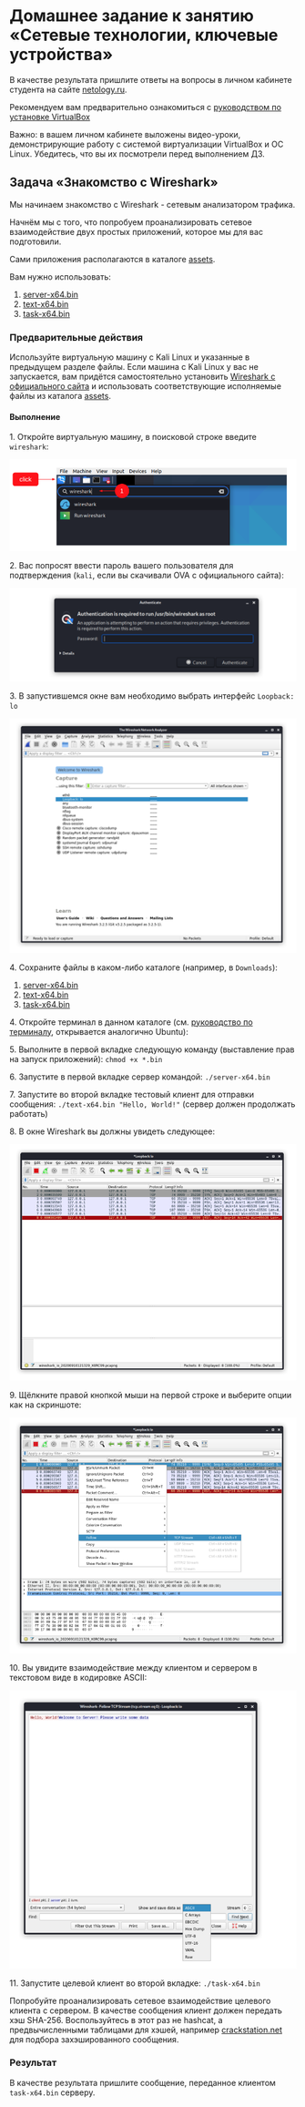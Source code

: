 # Домашнее задание к занятию «Сетевые технологии, ключевые устройства»

В качестве результата пришлите ответы на вопросы в личном кабинете студента на сайте [netology.ru](https://netology.ru).

Рекомендуем вам предварительно ознакомиться с [руководством по установке VirtualBox](https://github.com/netology-code/ibnet-homeworks/blob/v2/virtualbox/virtualbox.md)

Важно: в вашем личном кабинете выложены видео-уроки, демонстрирующие работу с системой виртуализации VirtualBox и ОС Linux. Убедитесь, что вы их посмотрели перед выполнением ДЗ.

## Задача «Знакомство с Wireshark»

Мы начинаем знакомство с Wireshark - сетевым анализатором трафика.

Начнём мы с того, что попробуем проанализировать сетевое взаимодействие двух простых приложений, которое мы для вас подготовили.

Сами приложения располагаются в каталоге [assets](assets).

Вам нужно использовать:
1. [server-x64.bin](assets/server-x64.bin)
1. [text-x64.bin](assets/text-x64.bin)
1. [task-x64.bin](assets/task-x64.bin)

### Предварительные действия

Используйте виртуальную машину с Kali Linux и указанные в предыдущем разделе файлы. Если машина с Kali Linux у вас не запускается, вам придётся самостоятельно установить [Wireshark с официального сайта](https://www.wireshark.org/download.html) и использовать соответствующие исполняемые файлы из каталога [assets](assets).

#### Выполнение

1\. Откройте виртуальную машину, в поисковой строке введите `wireshark`:

![](pic/01.png)

2\. Вас попросят ввести пароль вашего пользователя для подтверждения (`kali`, если вы скачивали OVA с официального сайта):

![](pic/02.png)

3\. В запустившемся окне вам необходимо выбрать интерфейс `Loopback: lo`

![](pic/03.png)

4\. Сохраните файлы в каком-либо каталоге (например, в `Downloads`):
1. [server-x64.bin](assets/server-x64.bin)
1. [text-x64.bin](assets/text-x64.bin)
1. [task-x64.bin](assets/task-x64.bin)

4\. Откройте терминал в данном каталоге (см. [руководство по терминалу](../terminal), открывается аналогично Ubuntu):

5\. Выполните в первой вкладке следующую команду (выставление прав на запуск приложений): `chmod +x *.bin`

6\. Запустите в первой вкладке сервер командой: `./server-x64.bin`

7\. Запустите во второй вкладке тестовый клиент для отправки сообщения: `./text-x64.bin "Hello, World!"` (сервер должен продолжать работать)

8\. В окне Wireshark вы должны увидеть следующее:

![](pic/08.png)

9\. Щёлкните правой кнопкой мыши на первой строке и выберите опции как на скриншоте:

![](pic/09.png)

10\. Вы увидите взаимодействие между клиентом и сервером в текстовом виде в кодировке ASCII:

![](pic/10.png)

11\. Запустите целевой клиент во второй вкладке: `./task-x64.bin`

Попробуйте проанализировать сетевое взаимодействие целевого клиента с сервером. В качестве сообщения клиент должен передать хэш SHA-256. Воспользуйтесь в этот раз не hashcat, а предвычисленными таблицами для хэшей, например [crackstation.net](https://crackstation.net) для подбора захэшированного сообщения.

### Результат

В качестве результата пришлите сообщение, переданное клиентом `task-x64.bin` серверу.

